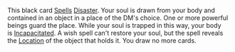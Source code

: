 This black card [Spells](https://roll20.net/compendium/dnd5e/Spells#h-Spells) [Disaster](https://roll20.net/compendium/dnd5e/Choosing%20a%20Guild%20for%20an%20Adventure#h-Disaster). Your soul is drawn from your body and contained in an object in a place of the DM's choice. One or more powerful beings guard the place. While your soul is trapped in this way, your body is [Incapacitated](https://roll20.net/compendium/dnd5e/Conditions#h-Incapacitated). A wish spell can't restore your soul, but the spell reveals the [Location](https://roll20.net/compendium/dnd5e/Running%20Horror%20Games#h-Location) of the object that holds it. You draw no more cards.